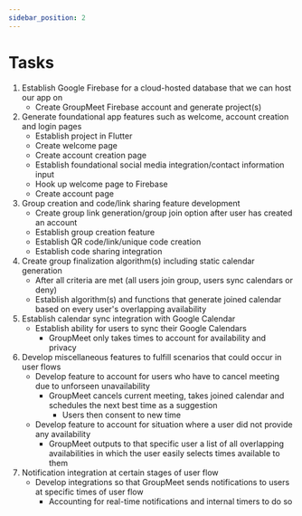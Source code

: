 ```yaml
---
sidebar_position: 2
---
```


# Tasks

1. Establish Google Firebase for a cloud-hosted database that we can host our app on
    - Create GroupMeet Firebase account and generate project(s)
2. Generate foundational app features such as welcome, account creation and login pages
    - Establish project in Flutter
    - Create welcome page
    - Create account creation page
    - Establish foundational social media integration/contact information input
    - Hook up welcome page to Firebase
    - Create account page
3. Group creation and code/link sharing feature development
    - Create group link generation/group join option after user has created an account
    - Establish group creation feature
    - Establish QR code/link/unique code creation
    - Establish code sharing integration
4. Create group finalization algorithm(s) including static calendar generation
    - After all criteria are met (all users join group, users sync calendars or deny)
    - Establish algorithm(s) and functions that generate joined calendar based on every user's overlapping availability
5. Establish calendar sync integration with Google Calendar
    - Establish ability for users to sync their Google Calendars
        - GroupMeet only takes times to account for availability and privacy
6. Develop miscellaneous features to fulfill scenarios that could occur in user flows
    - Develop feature to account for users who have to cancel meeting due to unforseen unavailability
        - GroupMeet cancels current meeting, takes joined calendar and schedules the next best time as a suggestion
            - Users then consent to new time
    - Develop feature to account for situation where a user did not provide any availability
        - GroupMeet outputs to that specific user a list of all overlapping availabilities in which the user easily selects times available to them
7. Notification integration at certain stages of user flow
    - Develop integrations so that GroupMeet sends notifications to users at specific times of user flow
        - Accounting for real-time notifications and internal timers to do so
